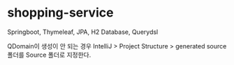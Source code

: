 # shopping-service
Springboot, Thymeleaf, JPA, H2 Database, Querydsl

QDomain이 생성이 안 되는 경우 IntelliJ > Project Structure > generated source 폴더를 Source 폴더로 지정한다.
